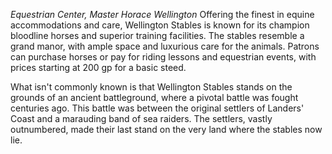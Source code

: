 _Equestrian Center, Master Horace Wellington_ 
Offering the finest in equine accommodations and care, Wellington Stables is known for its champion bloodline horses and superior training facilities. The stables resemble a grand manor, with ample space and luxurious care for the animals. Patrons can purchase horses or pay for riding lessons and equestrian events, with prices starting at 200 gp for a basic steed.


What isn't commonly known is that Wellington Stables stands on the grounds of an ancient battleground, where a pivotal battle was fought centuries ago. This battle was between the original settlers of Landers' Coast and a marauding band of sea raiders. The settlers, vastly outnumbered, made their last stand on the very land where the stables now lie.